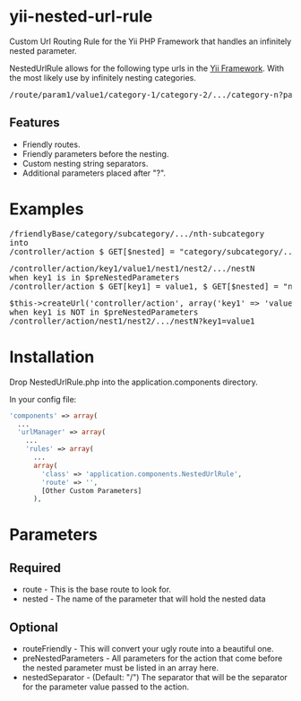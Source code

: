 yii-nested-url-rule
===================

Custom Url Routing Rule for the Yii PHP Framework that handles an infinitely nested parameter.

NestedUrlRule allows for the following type urls in the [Yii Framework](http://www.yiiframework.com/).
With the most likely use by infinitely nesting categories. 
<pre>/route/param1/value1/category-1/category-2/.../category-n?page=2</pre>


Features
-------------------
* Friendly routes.
* Friendly parameters before the nesting.
* Custom nesting string separators.
* Additional parameters placed after "?".

Examples
===================
<pre>
/friendlyBase/category/subcategory/.../nth-subcategory
into
/controller/action $_GET[$nested] = "category/subcategory/.../nth-subcategory"
</pre>
<pre>
/controller/action/key1/value1/nest1/nest2/.../nestN
when key1 is in $preNestedParameters
/controller/action $_GET[key1] = value1, $_GET[$nested] = "nest1/nest2/.../nestN"
</pre>
<pre>
$this->createUrl('controller/action', array('key1' => 'value1', $nested => "nest1/nest2/.../nestN"));
when key1 is NOT in $preNestedParameters
/controller/action/nest1/nest2/.../nestN?key1=value1
</pre>

Installation
===================
Drop NestedUrlRule.php into the application.components directory.

In your config file:

```php
'components' => array(
  ...
  'urlManager' => array(
    ...
    'rules' => array(
      ...
      array(
        'class' => 'application.components.NestedUrlRule',
        'route' => '',
        [Other Custom Parameters]
      ),
```

Parameters
===================
Required
-------------------
* route - This is the base route to look for.
* nested - The name of the parameter that will hold the nested data

Optional
-------------------
* routeFriendly - This will convert your ugly route into a beautiful one.
* preNestedParameters - All parameters for the action that come before the nested parameter must be listed in an array here.
* nestedSeparator - (Default: "/") The separator that will be the separator for the parameter value passed to the action.

